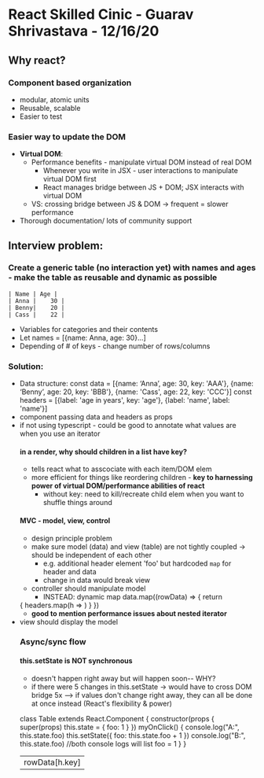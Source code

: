 # React Skilled Cinic - Guarav Shrivastava - 12/16/20

## Why react?
### Component based organization
  - modular, atomic units
  - Reusable, scalable
  - Easier to test
### Easier way to update the DOM
  - **Virtual DOM**:
    - Performance benefits - manipulate virtual DOM instead of real DOM 
      - Whenever you write in JSX - user interactions to manipulate virtual DOM first
      - React manages bridge between JS + DOM; JSX interacts with virtual DOM
    - VS: crossing bridge between JS & DOM -> frequent = slower performance
- Thorough documentation/ lots of community support

## Interview problem:
### Create a generic table (no interaction yet) with names and ages - make the table as reusable and dynamic as possible
    | Name | Age |
    | Anna |	30 |
    | Benny|	20 |
    | Cass |	22 |
- Variables for categories and their contents
- Let names = [{name: Anna, age: 30}…]
- Depending of # of keys - change number of rows/columns
### Solution:
- Data structure: 
    const data = [{name: ‘Anna’, age: 30, key: 'AAA'}, {name: ‘Benny’, age: 20, key: 'BBB'}, {name: 'Cass', age: 22, key: 'CCC'}]
    const headers = [{label: 'age in years', key: 'age'}, {label: 'name', label: 'name'}]
- <Table /> component passing data and headers as props
- if not using typescript - could be good to annotate what values are when you use an iterator
#### in a render, why should children in a list have **key**?
  - tells react what to asscociate with each item/DOM elem
  - more efficient for things like reordering children - **key to harnessing power of virtual DOM/performance abilities of react** 
    - without key: need to kill/recreate child elem when you want to shuffle things around
#### MVC - model, view, control
- design principle problem
- make sure model (data) and view (table) are not tightly coupled -> should be independent of each other
  - e.g. additional header element 'foo'  but hardcoded `map` for header and data
  - change in data would break view
- controller should manipulate model
  - INSTEAD: dynamic map
  data.map((rowData) => {
    return
    <tr key={`row=${rowData.key}}>
     {
      headers.map(h => <td>rowData[h.key]</td>)
     }
    </tr>
  })
  - **good to mention performance issues about nested iterator**
- view should display the model

### Async/sync flow
#### this.setState is NOT synchronous
- doesn't happen right away but will happen soon-- WHY?
- if there were 5 changes in this.setState -> would have to cross DOM bridge 5x --> if values don't change right away, they can all be done at once instead (React's flexibility & power)

class Table extends React.Component {
  constructor(props {
    super(props)
    this.state = {
      foo: 1
    }
  })
  myOnClick() {
    console.log("A:", this.state.foo)
    this.setState({
      foo: this.state.foo + 1
    })
    console.log("B:", this.state.foo)
    //both console logs will list foo = 1
  }
}